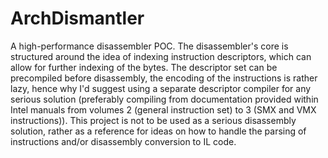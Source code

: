 # ArchDismantler
A high-performance disassembler POC. The disassembler's core is structured around the idea of indexing instruction descriptors, which can allow for further indexing of the bytes. The descriptor set can be precompiled before disassembly, the encoding of the instructions is rather lazy, hence why I'd suggest using a separate descriptor compiler for any serious solution (preferably compiling from documentation provided within Intel manuals from volumes 2 (general instruction set) to 3 (SMX and VMX instructions)). This project is not to be used as a serious disassembly solution, rather as a reference for ideas on how to handle the parsing of instructions and/or disassembly conversion to IL code.
